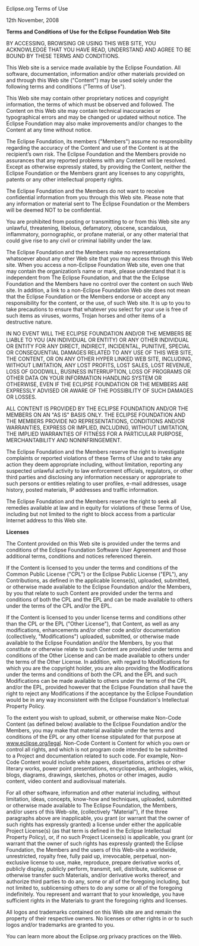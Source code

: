 Eclipse.org Terms of Use

12th November, 2008

**Terms and Conditions of Use for the Eclipse Foundation Web Site**

BY ACCESSING, BROWSING OR USING THIS WEB SITE, YOU ACKNOWLEDGE THAT YOU HAVE READ, UNDERSTAND AND AGREE TO BE BOUND BY THESE TERMS AND CONDITIONS.

This Web site is a service made available by the Eclipse Foundation. All software, documentation, information and/or other materials provided on and through this Web site ("Content") may be used solely under the following terms and conditions ("Terms of Use").

This Web site may contain other proprietary notices and copyright information, the terms of which must be observed and followed. The Content on this Web site may contain technical inaccuracies or typographical errors and may be changed or updated without notice. The Eclipse Foundation may also make improvements and/or changes to the Content at any time without notice.

The Eclipse Foundation, its members ("Members") assume no responsibility regarding the accuracy of the Content and use of the Content is at the recipient’s own risk. The Eclipse Foundation and the Members provide no assurances that any reported problems with any Content will be resolved. Except as otherwise expressly stated, by providing the Content, neither the Eclipse Foundation or the Members grant any licenses to any copyrights, patents or any other intellectual property rights.

The Eclipse Foundation and the Members do not want to receive confidential information from you through this Web site. Please note that any information or material sent to The Eclipse Foundation or the Members will be deemed NOT to be confidential.

You are prohibited from posting or transmitting to or from this Web site any unlawful, threatening, libelous, defamatory, obscene, scandalous, inflammatory, pornographic, or profane material, or any other material that could give rise to any civil or criminal liability under the law.

The Eclipse Foundation and the Members make no representations whatsoever about any other Web site that you may access through this Web site. When you access a non-Eclipse Foundation Web site, even one that may contain the organization’s name or mark, please understand that it is independent from The Eclipse Foundation, and that the the Eclipse Foundation and the Members have no control over the content on such Web site. In addition, a link to a non-Eclipse Foundation Web site does not mean that the Eclipse Foundation or the Members endorse or accept any responsibility for the content, or the use, of such Web site. It is up to you to take precautions to ensure that whatever you select for your use is free of such items as viruses, worms, Trojan horses and other items of a destructive nature.

IN NO EVENT WILL THE ECLIPSE FOUNDATION AND/OR THE MEMBERS BE LIABLE TO YOU (AN INDIVIDUAL OR ENTITY) OR ANY OTHER INDIVIDUAL OR ENTITY FOR ANY DIRECT, INDIRECT, INCIDENTAL, PUNITIVE, SPECIAL OR CONSEQUENTIAL DAMAGES RELATED TO ANY USE OF THIS WEB SITE, THE CONTENT, OR ON ANY OTHER HYPER LINKED WEB SITE, INCLUDING, WITHOUT LIMITATION, ANY LOST PROFITS, LOST SALES, LOST REVENUE, LOSS OF GOODWILL, BUSINESS INTERRUPTION, LOSS OF PROGRAMS OR OTHER DATA ON YOUR INFORMATION HANDLING SYSTEM OR OTHERWISE, EVEN IF THE ECLIPSE FOUNDATION OR THE MEMBERS ARE EXPRESSLY ADVISED OR AWARE OF THE POSSIBILITY OF SUCH DAMAGES OR LOSSES.

ALL CONTENT IS PROVIDED BY THE ECLIPSE FOUNDATION AND/OR THE MEMBERS ON AN "AS IS" BASIS ONLY. THE ECLIPSE FOUNDATION AND THE MEMBERS PROVIDE NO REPRESENTATIONS, CONDITIONS AND/OR WARRANTIES, EXPRESS OR IMPLIED, INCLUDING, WITHOUT LIMITATION, THE IMPLIED WARRANTIES OF FITNESS FOR A PARTICULAR PURPOSE, MERCHANTABILITY AND NONINFRINGEMENT.

The Eclipse Foundation and the Members reserve the right to investigate complaints or reported violations of these Terms of Use and to take any action they deem appropriate including, without limitation, reporting any suspected unlawful activity to law enforcement officials, regulators, or other third parties and disclosing any information necessary or appropriate to such persons or entities relating to user profiles, e-mail addresses, usage history, posted materials, IP addresses and traffic information.

The Eclipse Foundation and the Members reserve the right to seek all remedies available at law and in equity for violations of these Terms of Use, including but not limited to the right to block access from a particular Internet address to this Web site.

**Licenses**

The Content provided on this Web site is provided under the terms and conditions of the Eclipse Foundation Software User Agreement and those additional terms, conditions and notices referenced therein.

If the Content is licensed to you under the terms and conditions of the Common Public License ("CPL") or the Eclipse Public License ("EPL"), any Contributions, as defined in the applicable license(s), uploaded, submitted, or otherwise made available to the Eclipse Foundation and/or the Members, by you that relate to such Content are provided under the terms and conditions of both the CPL and the EPL and can be made available to others under the terms of the CPL and/or the EPL.

If the Content is licensed to you under license terms and conditions other than the CPL or the EPL ("Other License"), that Content, as well as any modifications, enhancements and/or other code and/or documentation (collectively, "Modifications") uploaded, submitted, or otherwise made available to the Eclipse Foundation and/or the Members, by you that constitute or otherwise relate to such Content are provided under terms and conditions of the Other License and can be made available to others under the terms of the Other License. In addition, with regard to Modifications for which you are the copyright holder, you are also providing the Modifications under the terms and conditions of both the CPL and the EPL and such Modifications can be made available to others under the terms of the CPL and/or the EPL, provided however that the Eclipse Foundation shall have the right to reject any Modifications if the acceptance by the Eclipse Foundation would be in any way inconsistent with the Eclipse Foundation's Intellectual Property Policy.

To the extent you wish to upload, submit, or otherwise make Non-Code Content (as defined below) available to the Eclipse Foundation and/or the Members, you may make that material available under the terms and conditions of the EPL or any other license stipulated for that purpose at www.eclipse.org/legal. Non-Code Content is Content for which you own or control all rights, and which is not program code intended to be submitted to a Project and documentation related to such code. For example, Non-Code Content would include white papers, dissertations, articles or other literary works, power point presentations, encyclopedias, anthologies, wikis, blogs, diagrams, drawings, sketches, photos or other images, audio content, video content and audiovisual materials.

For all other software, information and other material including, without limitation, ideas, concepts, know-how and techniques, uploaded, submitted or otherwise made available to The Eclipse Foundation, the Members, and/or users of this Web-site, (collectively "Material"), if the three paragraphs above are inapplicable, you grant (or warrant that the owner of such rights has expressly granted) a license under either the applicable Project License(s) (as that term is defined in the Eclipse Intellectual Property Policy), or, if no such Project License(s) is applicable, you grant (or warrant that the owner of such rights has expressly granted) the Eclipse Foundation, the Members and the users of this Web-site a worldwide, unrestricted, royalty free, fully paid up, irrevocable, perpetual, non-exclusive license to use, make, reproduce, prepare derivative works of, publicly display, publicly perform, transmit, sell, distribute, sublicense or otherwise transfer such Materials, and/or derivative works thereof, and authorize third parties to do any, some or all of the foregoing including, but not limited to, sublicensing others to do any some or all of the foregoing indefinitely. You represent and warrant that to your knowledge, you have sufficient rights in the Materials to grant the foregoing rights and licenses.

All logos and trademarks contained on this Web site are and remain the property of their respective owners. No licenses or other rights in or to such logos and/or trademarks are granted to you.

You can learn more about the Eclipse.org privacy practices on the Web.